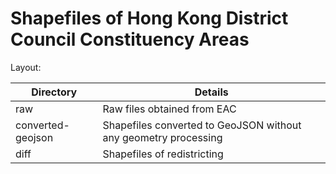 # Shapefiles of Hong Kong District Council Constituency Areas

Layout:

| Directory | Details |
| - | - |
| raw | Raw files obtained from EAC |
| converted-geojson | Shapefiles converted to GeoJSON without any geometry processing |
| diff | Shapefiles of redistricting |
